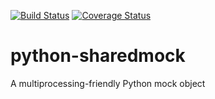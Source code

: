 [![Build Status](https://travis-ci.org/elritsch/python-sharedmock.svg?branch=master)](https://travis-ci.org/elritsch/python-sharedmock)
[![Coverage Status](https://coveralls.io/repos/github/elritsch/python-sharedmock/badge.svg?branch=master)](https://coveralls.io/github/elritsch/python-sharedmock?branch=master)

# python-sharedmock
A multiprocessing-friendly Python mock object
